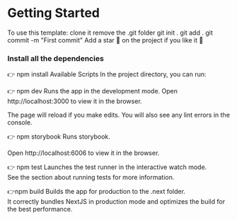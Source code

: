 # Getting Started

To use this template:
clone it
remove the .git folder
git init .
git add .
git commit -m "First commit"
Add a star 🌟 on the project if you like it 🙏

### Install all the dependencies
👉 npm install
Available Scripts
In the project directory, you can run:

👉 npm dev
Runs the app in the development mode.
Open http://localhost:3000 to view it in the browser.

The page will reload if you make edits.
You will also see any lint errors in the console.

👉 npm storybook
Runs storybook.

Open http://localhost:6006 to view it in the browser.

👉 npm test
Launches the test runner in the interactive watch mode.\
See the section about running tests for more information.

👉npm build
Builds the app for production to the .next folder.\
It correctly bundles NextJS in production mode and optimizes the build for the best performance.
